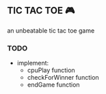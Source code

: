 ## TIC TAC TOE :video_game:
an unbeatable tic tac toe game

### TODO
- implement:
    - cpuPlay function
    - checkForWinner function
    - endGame function